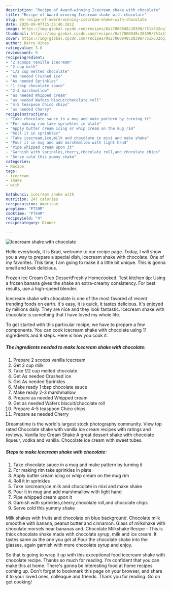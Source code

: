 ```yaml
---
description: "Recipe of Award-winning Icecream shake with chocolate"
title: "Recipe of Award-winning Icecream shake with chocolate"
slug: 95-recipe-of-award-winning-icecream-shake-with-chocolate
date: 2020-09-07T15:35:46.281Z
image: https://img-global.cpcdn.com/recipes/0a27860848c28399/751x532cq70/icecream-shake-with-chocolate-recipe-main-photo.jpg
thumbnail: https://img-global.cpcdn.com/recipes/0a27860848c28399/751x532cq70/icecream-shake-with-chocolate-recipe-main-photo.jpg
cover: https://img-global.cpcdn.com/recipes/0a27860848c28399/751x532cq70/icecream-shake-with-chocolate-recipe-main-photo.jpg
author: Barry Hines
ratingvalue: 3.8
reviewcount: 9
recipeingredient:
- "2 scoops vanilla icecream"
- "2 cup milk"
- "1/2 cup melted chocolate"
- "As needed Crushed ice"
- "As needed Sprinkles"
- "1 tbsp chocolate sauce"
- "2-3 marshmallow"
- "as needed Whipped cream"
- "as needed Wafers biscuitchocolate roll"
- "4-5 teaspoon Chico chips"
- "as needed Cherry"
recipeinstructions:
- "Take chocolate sauce in a mug and make pattern by turning it"
- "For making rim take sprinkles in plate"
- "Apply butter cream icing or whip cream on the mug rim"
- "Roll it in sprinkles"
- "Take icecream,ice,milk and chocolate in mixi and make shake"
- "Pour it in mug and add marshmallow with light hand"
- "Pipe whipped cream upon it"
- "Garnish with sprinkles,cherry,chocolate roll,and chocolate chips"
- "Serve cold this yummy shake"
categories:
- Recipe
tags:
- icecream
- shake
- with

katakunci: icecream shake with 
nutrition: 247 calories
recipecuisine: American
preptime: "PT39M"
cooktime: "PT44M"
recipeyield: "4"
recipecategory: Dinner

---
```



![Icecream shake with chocolate](https://img-global.cpcdn.com/recipes/0a27860848c28399/751x532cq70/icecream-shake-with-chocolate-recipe-main-photo.jpg)

Hello everybody, it is Brad, welcome to our recipe page. Today, I will show you a way to prepare a special dish, icecream shake with chocolate. One of my favorites. This time, I am going to make it a little bit unique. This is gonna smell and look delicious.

Frozen Ice Cream Oreo DessertFreshly Homecooked. Test kitchen tip: Using a frozen banana gives the shake an extra-creamy consistency. For best results, use a high-speed blender.

Icecream shake with chocolate is one of the most favored of recent trending foods on earth. It's easy, it is quick, it tastes delicious. It's enjoyed by millions daily. They are nice and they look fantastic. Icecream shake with chocolate is something that I have loved my whole life.


To get started with this particular recipe, we have to prepare a few components. You can cook icecream shake with chocolate using 11 ingredients and 9 steps. Here is how you cook it.

<!--inarticleads1-->

##### The ingredients needed to make Icecream shake with chocolate:

1. Prepare 2 scoops vanilla icecream
1. Get 2 cup milk
1. Take 1/2 cup melted chocolate
1. Get As needed Crushed ice
1. Get As needed Sprinkles
1. Make ready 1 tbsp chocolate sauce
1. Make ready 2-3 marshmallow
1. Prepare as needed Whipped cream
1. Get as needed Wafers biscuit/chocolate roll
1. Prepare 4-5 teaspoon Chico chips
1. Prepare as needed Cherry


Dreamstime is the world`s largest stock photography community. View top rated Chocolate shake with vanilla ice cream recipes with ratings and reviews. Vanilla Ice Cream Shake A great dessert shake with chocolate liqueur, vodka and vanilla. Chocolate ice cream with sweet tubes. 

<!--inarticleads2-->

##### Steps to make Icecream shake with chocolate:

1. Take chocolate sauce in a mug and make pattern by turning it
1. For making rim take sprinkles in plate
1. Apply butter cream icing or whip cream on the mug rim
1. Roll it in sprinkles
1. Take icecream,ice,milk and chocolate in mixi and make shake
1. Pour it in mug and add marshmallow with light hand
1. Pipe whipped cream upon it
1. Garnish with sprinkles,cherry,chocolate roll,and chocolate chips
1. Serve cold this yummy shake


Milk shakes with fruits and chocolate on blue background. Chocolate milk smoothie with banana, peanut butter and cinnamon. Glass of milkshake with chocolate morsels near bananas and. Chocolate Milkshake Recipe - This is thick chocolate shake made with chocolate syrup, milk and ice cream. It tastes same as the one you get at Pour the chocolate shake into the glasses, again garnish with more chocolate syrup and enjoy. 

So that is going to wrap it up with this exceptional food icecream shake with chocolate recipe. Thanks so much for reading. I'm confident that you can make this at home. There's gonna be interesting food at home recipes coming up. Don't forget to bookmark this page on your browser, and share it to your loved ones, colleague and friends. Thank you for reading. Go on get cooking!
